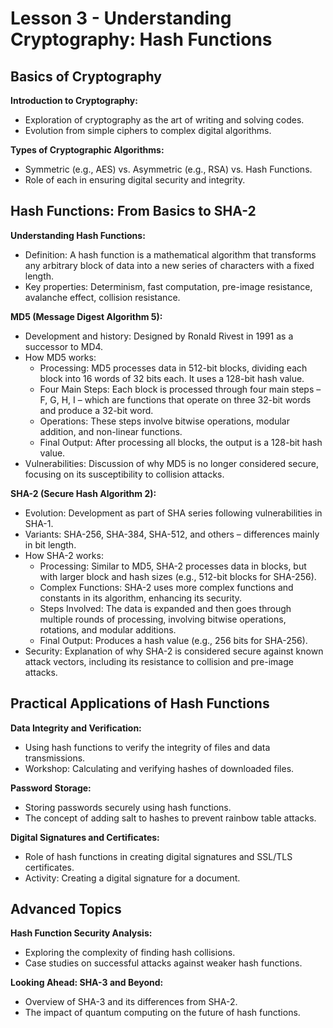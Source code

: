# Lesson 3 - Understanding Cryptography: Hash Functions

## Basics of Cryptography

**Introduction to Cryptography:**
- Exploration of cryptography as the art of writing and solving codes.
- Evolution from simple ciphers to complex digital algorithms.

**Types of Cryptographic Algorithms:**
- Symmetric (e.g., AES) vs. Asymmetric (e.g., RSA) vs. Hash Functions.
- Role of each in ensuring digital security and integrity.

## Hash Functions: From Basics to SHA-2

**Understanding Hash Functions:**
- Definition: A hash function is a mathematical algorithm that transforms any arbitrary block of data into a new series of characters with a fixed length.
- Key properties: Determinism, fast computation, pre-image resistance, avalanche effect, collision resistance.

**MD5 (Message Digest Algorithm 5):**
- Development and history: Designed by Ronald Rivest in 1991 as a successor to MD4.
- How MD5 works:
  - Processing: MD5 processes data in 512-bit blocks, dividing each block into 16 words of 32 bits each. It uses a 128-bit hash value.
  - Four Main Steps: Each block is processed through four main steps – F, G, H, I – which are functions that operate on three 32-bit words and produce a 32-bit word.
  - Operations: These steps involve bitwise operations, modular addition, and non-linear functions.
  - Final Output: After processing all blocks, the output is a 128-bit hash value.
- Vulnerabilities: Discussion of why MD5 is no longer considered secure, focusing on its susceptibility to collision attacks.

**SHA-2 (Secure Hash Algorithm 2):**
- Evolution: Development as part of SHA series following vulnerabilities in SHA-1.
- Variants: SHA-256, SHA-384, SHA-512, and others – differences mainly in bit length.
- How SHA-2 works:
  - Processing: Similar to MD5, SHA-2 processes data in blocks, but with larger block and hash sizes (e.g., 512-bit blocks for SHA-256).
  - Complex Functions: SHA-2 uses more complex functions and constants in its algorithm, enhancing its security.
  - Steps Involved: The data is expanded and then goes through multiple rounds of processing, involving bitwise operations, rotations, and modular additions.
  - Final Output: Produces a hash value (e.g., 256 bits for SHA-256).
- Security: Explanation of why SHA-2 is considered secure against known attack vectors, including its resistance to collision and pre-image attacks.

## Practical Applications of Hash Functions

**Data Integrity and Verification:**
- Using hash functions to verify the integrity of files and data transmissions.
- Workshop: Calculating and verifying hashes of downloaded files.

**Password Storage:**
- Storing passwords securely using hash functions.
- The concept of adding salt to hashes to prevent rainbow table attacks.

**Digital Signatures and Certificates:**
- Role of hash functions in creating digital signatures and SSL/TLS certificates.
- Activity: Creating a digital signature for a document.

## Advanced Topics

**Hash Function Security Analysis:**
- Exploring the complexity of finding hash collisions.
- Case studies on successful attacks against weaker hash functions.

**Looking Ahead: SHA-3 and Beyond:**
- Overview of SHA-3 and its differences from SHA-2.
- The impact of quantum computing on the future of hash functions.
